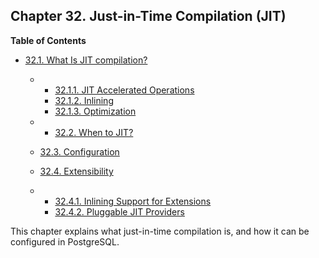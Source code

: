 ## Chapter 32. Just-in-Time Compilation (JIT)

**Table of Contents**

* [32.1. What Is JIT compilation?](jit-reason.html)

  * *   [32.1.1. JIT Accelerated Operations](jit-reason.html#JIT-ACCELERATED-OPERATIONS)
    * [32.1.2. Inlining](jit-reason.html#JIT-INLINING)
    * [32.1.3. Optimization](jit-reason.html#JIT-OPTIMIZATION)

  * *   [32.2. When to JIT?](jit-decision.html)
  * [32.3. Configuration](jit-configuration.html)
  * [32.4. Extensibility](jit-extensibility.html)

    

  * *   [32.4.1. Inlining Support for Extensions](jit-extensibility.html#JIT-EXTENSIBILITY-BITCODE)
    * [32.4.2. Pluggable JIT Providers](jit-extensibility.html#JIT-PLUGGABLE)

This chapter explains what just-in-time compilation is, and how it can be configured in PostgreSQL.